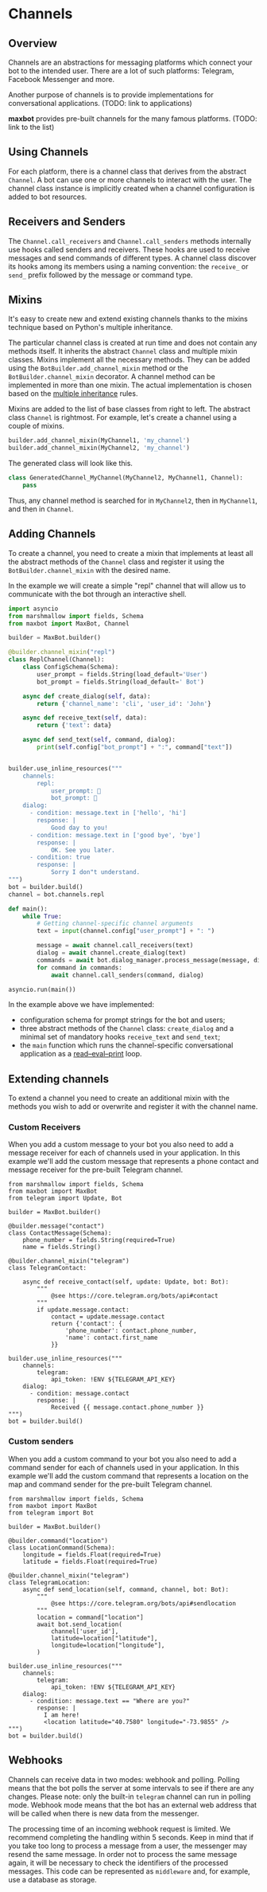 # Channels

## Overview

Channels are an abstractions for messaging platforms which connect your bot to the intended user. There are a lot of such platforms: Telegram, Facebook Messenger and more.

Another purpose of channels is to provide implementations for conversational applications. (TODO: link to applications)

**maxbot** provides pre-built channels for the many famous platforms. (TODO: link to the list)

## Using Channels

For each platform, there is a channel class that derives from the abstract `Channel`. A bot can use one or more channels to interact with the user. The channel class instance is implicitly created when a channel configuration is added to bot resources.

## Receivers and Senders

The `Channel.call_receivers` and `Channel.call_senders` methods internally use hooks called senders and receivers. These hooks are used to receive messages and send commands of different types. A channel class discover its hooks among its members using a naming convention: the `receive_` or `send_` prefix followed by the message or command type.

## Mixins

It's easy to create new and extend existing channels thanks to the mixins technique based on Python's multiple inheritance.

The particular channel class is created at run time and does not contain any methods itself. It inherits the abstract `Channel` class and multiple mixin classes. Mixins implement all the necessary methods. They can be added using the `BotBuilder.add_channel_mixin` method or the `BotBuilder.channel_mixin` decorator. A channel method can be implemented in more than one mixin. The actual implementation is chosen based on the [multiple inheritance](https://docs.python.org/3/tutorial/classes.html#multiple-inheritance) rules.

Mixins are added to the list of base classes from right to left. The abstract class `Channel` is rightmost. For example, let's create a channel using a couple of mixins.

```python
builder.add_channel_mixin(MyChannel1, 'my_channel')
builder.add_channel_mixin(MyChannel2, 'my_channel')
```

The generated class will look like this.

```python
class GeneratedChannel_MyChannel(MyChannel2, MyChannel1, Channel):
	pass
```

Thus, any channel method is searched for in `MyChannel2`, then in `MyChannel1`, and then in `Channel`.

## Adding Channels

To create a channel, you need to create a mixin that implements at least all the abstract methods of the `Channel` class and register it using the `BotBuilder.channel_mixin` with the desired name.

In the example we will create a simple "repl" channel that will allow us to communicate with the bot through an interactive shell.

```python
import asyncio
from marshmallow import fields, Schema
from maxbot import MaxBot, Channel

builder = MaxBot.builder()

@builder.channel_mixin("repl")
class ReplChannel(Channel):
    class ConfigSchema(Schema):
        user_prompt = fields.String(load_default='User')
        bot_prompt = fields.String(load_default=' Bot')

    async def create_dialog(self, data):
        return {'channel_name': 'cli', 'user_id': 'John'}

    async def receive_text(self, data):
        return {'text': data}

    async def send_text(self, command, dialog):
        print(self.config["bot_prompt"] + ":", command["text"])


builder.use_inline_resources("""
    channels:
        repl:
            user_prompt: 🧑
            bot_prompt: 🤖
    dialog:
      - condition: message.text in ['hello', 'hi']
        response: |
            Good day to you!
      - condition: message.text in ['good bye', 'bye']
        response: |
            OK. See you later.
      - condition: true
        response: |
            Sorry I don"t understand.
""")
bot = builder.build()
channel = bot.channels.repl

def main():
    while True:
        # Getting channel-specific channel arguments
        text = input(channel.config["user_prompt"] + ": ")

        message = await channel.call_receivers(text)
        dialog = await channel.create_dialog(text)
        commands = await bot.dialog_manager.process_message(message, dialog)
        for command in commands:
            await channel.call_senders(command, dialog)

asyncio.run(main())
```

In the example above we have implemented:

* configuration schema for prompt strings for the bot and users;
* three abstract methods of the `Channel` class: `create_dialog` and a minimal set of mandatory hooks `receive_text` and `send_text`;
* the `main` function which runs the channel-specific conversational application as a [read–eval–print](https://en.wikipedia.org/wiki/Read–eval–print_loop) loop.

## Extending channels

To extend a channel you need to create an additional mixin with the methods you wish to add or overwrite and register it with the channel name.

### Custom Receivers

When you add a custom message to your bot you also need to add a message receiver for each of channels used in your application. In this example we'll add the custom message that represents a phone contact and message receiver for the pre-built Telegram channel.

```
from marshmallow import fields, Schema
from maxbot import MaxBot
from telegram import Update, Bot

builder = MaxBot.builder()

@builder.message("contact")
class ContactMessage(Schema):
	phone_number = fields.String(required=True)
	name = fields.String()

@builder.channel_mixin("telegram")
class TelegramContact:

    async def receive_contact(self, update: Update, bot: Bot):
        """
            @see https://core.telegram.org/bots/api#contact
        """
        if update.message.contact:
            contact = update.message.contact
            return {'contact': {
                'phone_number': contact.phone_number,
                'name': contact.first_name
            }}

builder.use_inline_resources("""
    channels:
        telegram:
            api_token: !ENV ${TELEGRAM_API_KEY}
    dialog:
      - condition: message.contact
        response: |
            Received {{ message.contact.phone_number }}
""")
bot = builder.build()
```

### Custom senders

When you add a custom command to your bot you also need to add a command sender for each of channels used in your application. In this example we'll add the custom command that represents a location on the map and command sender for the pre-built Telegram channel.

```
from marshmallow import fields, Schema
from maxbot import MaxBot
from telegram import Bot

builder = MaxBot.builder()

@builder.command("location")
class LocationCommand(Schema):
    longitude = fields.Float(required=True)
    latitude = fields.Float(required=True)

@builder.channel_mixin("telegram")
class TelegramLocation:
    async def send_location(self, command, channel, bot: Bot):
        """
            @see https://core.telegram.org/bots/api#sendlocation
        """
        location = command["location"]
        await bot.send_location(
            channel['user_id'],
            latitude=location["latitude"],
            longitude=location["longitude"],
        )

builder.use_inline_resources("""
    channels:
        telegram:
            api_token: !ENV ${TELEGRAM_API_KEY}
    dialog:
      - condition: message.text == "Where are you?"
        response: |
          I am here!
          <location latitude="40.7580" longitude="-73.9855" />
""")
bot = builder.build()
```

## Webhooks

Channels can receive data in two modes: webhook and polling. Polling means that the bot polls the server at some intervals to see if there are any changes. Please note: only the built-in `telegram` channel can run in polling mode. Webhook mode means that the bot has an external web address that will be called when there is new data from the messenger.

The processing time of an incoming webhook request is limited. We recommend completing the handling within 5 seconds. Keep in mind that if you take too long to process a message from a user, the messenger may resend the same message. In order not to process the same message again, it will be necessary to check the identifiers of the processed messages. This code can be represented as `middleware` and, for example, use a database as storage.
